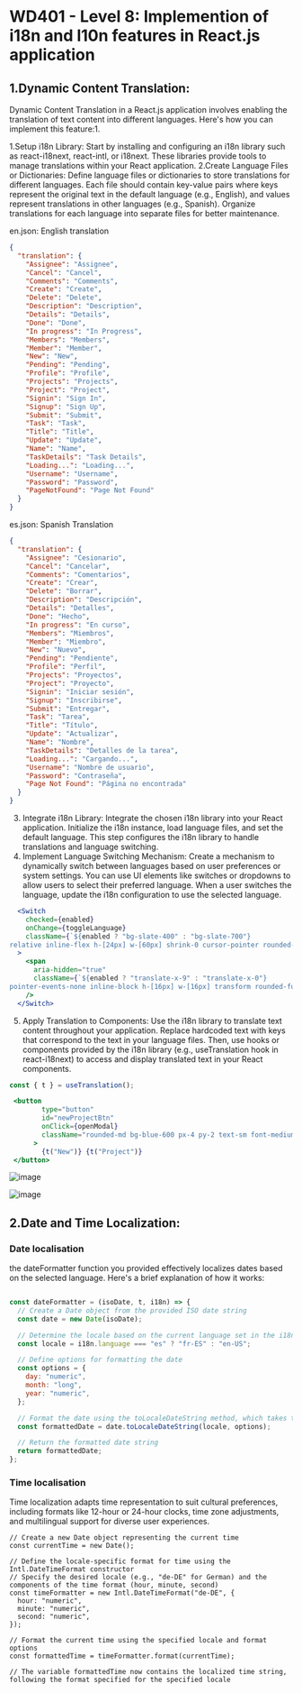 # WD401 - Level 8: Implemention of i18n and l10n features in React.js application

## 1.Dynamic Content Translation:

Dynamic Content Translation in a React.js application involves enabling the translation of text content into different languages. Here's how you can implement this feature:1.

1.Setup i18n Library: Start by installing and configuring an i18n library such as react-i18next, react-intl, or i18next. These libraries provide tools to manage translations within your React application.
2.Create Language Files or Dictionaries: Define language files or dictionaries to store translations for different languages. Each file should contain key-value pairs where keys represent the original text in the default language (e.g., English), and values represent translations in other languages (e.g., Spanish). Organize translations for each language into separate files for better maintenance.

en.json: English translation

```json
{
  "translation": {
    "Assignee": "Assignee",
    "Cancel": "Cancel",
    "Comments": "Comments",
    "Create": "Create",
    "Delete": "Delete",
    "Description": "Description",
    "Details": "Details",
    "Done": "Done",
    "In progress": "In Progress",
    "Members": "Members",
    "Member": "Member",
    "New": "New",
    "Pending": "Pending",
    "Profile": "Profile",
    "Projects": "Projects",
    "Project": "Project",
    "Signin": "Sign In",
    "Signup": "Sign Up",
    "Submit": "Submit",
    "Task": "Task",
    "Title": "Title",
    "Update": "Update",
    "Name": "Name",
    "TaskDetails": "Task Details",
    "Loading...": "Loading...",
    "Username": "Username",
    "Password": "Password",
    "PageNotFound": "Page Not Found"
  }
}
```

es.json: Spanish Translation

```json
{
  "translation": {
    "Assignee": "Cesionario",
    "Cancel": "Cancelar",
    "Comments": "Comentarios",
    "Create": "Crear",
    "Delete": "Borrar",
    "Description": "Descripción",
    "Details": "Detalles",
    "Done": "Hecho",
    "In progress": "En curso",
    "Members": "Miembros",
    "Member": "Miembro",
    "New": "Nuevo",
    "Pending": "Pendiente",
    "Profile": "Perfil",
    "Projects": "Proyectos",
    "Project": "Proyecto",
    "Signin": "Iniciar sesión",
    "Signup": "Inscribirse",
    "Submit": "Entregar",
    "Task": "Tarea",
    "Title": "Título",
    "Update": "Actualizar",
    "Name": "Nombre",
    "TaskDetails": "Detalles de la tarea",
    "Loading...": "Cargando...",
    "Username": "Nombre de usuario",
    "Password": "Contraseña",
    "Page Not Found": "Página no encontrada"
  }
}
```

3. Integrate i18n Library: Integrate the chosen i18n library into your React application. Initialize the i18n instance, load language files, and set the default language. This step configures the i18n library to handle translations and language switching.
4. Implement Language Switching Mechanism: Create a mechanism to dynamically switch between languages based on user preferences or system settings. You can use UI elements like switches or dropdowns to allow users to select their preferred language. When a user switches the language, update the i18n configuration to use the selected language.

```jsx
  <Switch
    checked={enabled}
    onChange={toggleLanguage}
    className={`${enabled ? "bg-slate-400" : "bg-slate-700"}
relative inline-flex h-[24px] w-[60px] shrink-0 cursor-pointer rounded-full border-2 border-transparent transition-colors duration-200 ease-in-out focus:outline-none focus-visible:ring-2  focus-visible:ring-white focus-visible:ring-opacity-75`}
  >
    <span
      aria-hidden="true"
      className={`${enabled ? "translate-x-9" : "translate-x-0"}
pointer-events-none inline-block h-[16px] w-[16px] transform rounded-full bg-white shadow-lg ring-0 transition duration-200 ease-in-out`}
    />
  </Switch>
```

5. Apply Translation to Components: Use the i18n library to translate text content throughout your application. Replace hardcoded text with keys that correspond to the text in your language files. Then, use hooks or components provided by the i18n library (e.g., useTranslation hook in react-i18next) to access and display translated text in your React components.

```jsx
const { t } = useTranslation();

 <button
        type="button"
        id="newProjectBtn"
        onClick={openModal}
        className="rounded-md bg-blue-600 px-4 py-2 text-sm font-medium text-white hover:bg-opacity-95 focus:outline-none focus-visible:ring-2 focus-visible:ring-white focus-visible:ring-opacity-75"
      >
        {t("New")} {t("Project")}
 </button>
```



![image](https://github.com/Mahendar0701/wd401/assets/119734520/6d5aedaa-d8dc-42be-9c27-5ac193094020)

![image](https://github.com/Mahendar0701/wd401/assets/119734520/de25795e-79ed-48a6-af19-96c3eccad4d8)

## 2.Date and Time Localization:

### Date localisation
the dateFormatter function you provided effectively localizes dates based on the selected language. Here's a brief explanation of how it works:

```jsx

const dateFormatter = (isoDate, t, i18n) => {
  // Create a Date object from the provided ISO date string
  const date = new Date(isoDate);

  // Determine the locale based on the current language set in the i18n object
  const locale = i18n.language === "es" ? "fr-ES" : "en-US";

  // Define options for formatting the date
  const options = {
    day: "numeric",
    month: "long",
    year: "numeric",
  };

  // Format the date using the toLocaleDateString method, which takes the locale and options
  const formattedDate = date.toLocaleDateString(locale, options);

  // Return the formatted date string
  return formattedDate;
};

```

### Time localisation

Time localization adapts time representation to suit cultural preferences, including formats like 12-hour or 24-hour clocks, time zone adjustments, and multilingual support for diverse user experiences.

```tsx
// Create a new Date object representing the current time
const currentTime = new Date();

// Define the locale-specific format for time using the Intl.DateTimeFormat constructor
// Specify the desired locale (e.g., "de-DE" for German) and the components of the time format (hour, minute, second)
const timeFormatter = new Intl.DateTimeFormat("de-DE", {
  hour: "numeric",
  minute: "numeric",
  second: "numeric",
});

// Format the current time using the specified locale and format options
const formattedTime = timeFormatter.format(currentTime);

// The variable formattedTime now contains the localized time string, following the format specified for the specified locale

```




